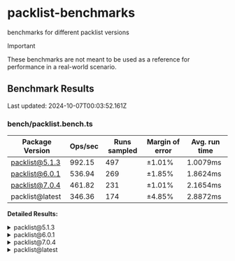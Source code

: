 # packlist-benchmarks

benchmarks for different packlist versions

> [!IMPORTANT]
> These benchmarks are not meant to be used as a reference for performance in a real-world scenario.

<!-- bench:start -->

## Benchmark Results

Last updated: 2024-10-07T00:03:52.161Z

### bench/packlist.bench.ts

| Package Version | Ops/sec | Runs sampled | Margin of error | Avg. run time |
| --------------- | ------- | ------------ | --------------- | ------------- |
| packlist@5.1.3  | 992.15  | 497          | ±1.01%          | 1.0079ms      |
| packlist@6.0.1  | 536.94  | 269          | ±1.85%          | 1.8624ms      |
| packlist@7.0.4  | 461.82  | 231          | ±1.01%          | 2.1654ms      |
| packlist@latest | 346.36  | 174          | ±4.85%          | 2.8872ms      |

**Detailed Results:**

<details><summary>packlist@5.1.3</summary>

- **Median:** 0.9734ms
- **Min:** 0.8830ms
- **Max:** 1.6764ms
- **Standard Deviation:** 0.1155ms
- **75th Percentile:** 1.0137ms
- **99th Percentile:** 1.4135ms
- **99.5th Percentile:** 1.4214ms
- **99.9th Percentile:** 1.6764ms

</details>

<details><summary>packlist@6.0.1</summary>

- **Median:** 1.7792ms
- **Min:** 1.6437ms
- **Max:** 4.8543ms
- **Standard Deviation:** 0.2883ms
- **75th Percentile:** 1.8837ms
- **99th Percentile:** 2.8286ms
- **99.5th Percentile:** 3.6420ms
- **99.9th Percentile:** 4.8543ms

</details>

<details><summary>packlist@7.0.4</summary>

- **Median:** 2.1166ms
- **Min:** 1.9796ms
- **Max:** 3.2832ms
- **Standard Deviation:** 0.1702ms
- **75th Percentile:** 2.1763ms
- **99th Percentile:** 2.7902ms
- **99.5th Percentile:** 3.2069ms
- **99.9th Percentile:** 3.2832ms

</details>

<details><summary>packlist@latest</summary>

- **Median:** 2.8078ms
- **Min:** 2.1076ms
- **Max:** 9.2171ms
- **Standard Deviation:** 0.9415ms
- **75th Percentile:** 3.0314ms
- **99th Percentile:** 9.1173ms
- **99.5th Percentile:** 9.2171ms
- **99.9th Percentile:** 9.2171ms

</details>

<!-- bench:end -->
